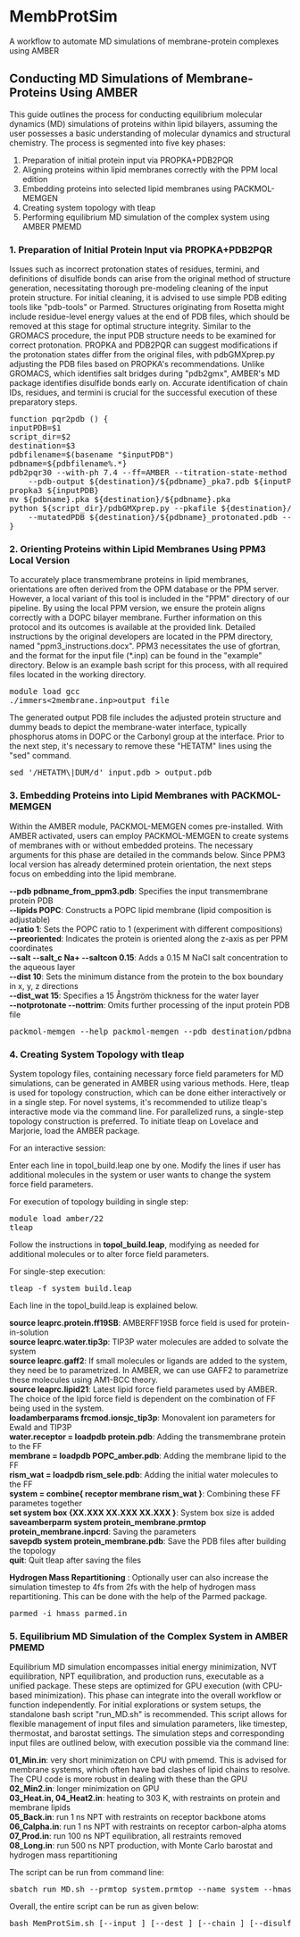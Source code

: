# MembProtSim

A workflow to automate MD simulations of membrane-protein complexes using AMBER

## Conducting MD Simulations of Membrane-Proteins Using AMBER

This guide outlines the process for conducting equilibrium molecular dynamics (MD) simulations of proteins within lipid bilayers, assuming the user possesses a basic understanding of molecular dynamics and structural chemistry. The process is segmented into five key phases:

1. Preparation of initial protein input via PROPKA+PDB2PQR
2. Aligning proteins within lipid membranes correctly with the PPM local edition
3. Embedding proteins into selected lipid membranes using PACKMOL-MEMGEN
4. Creating system topology with tleap
5. Performing equilibrium MD simulation of the complex system using AMBER PMEMD

### 1. Preparation of Initial Protein Input via PROPKA+PDB2PQR
Issues such as incorrect protonation states of residues, termini, and definitions of disulfide bonds can arise from the original method of structure generation, necessitating thorough pre-modeling cleaning of the input protein structure. For initial cleaning, it is advised to use simple PDB editing tools like "pdb-tools" or Parmed. Structures originating from Rosetta might include residue-level energy values at the end of PDB files, which should be removed at this stage for optimal structure integrity. Similar to the GROMACS procedure, the input PDB structure needs to be examined for correct protonation. PROPKA and PDB2PQR can suggest modifications if the protonation states differ from the original files, with pdbGMXprep.py adjusting the PDB files based on PROPKA's recommendations. Unlike GROMACS, which identifies salt bridges during "pdb2gmx", AMBER's MD package identifies disulfide bonds early on. Accurate identification of chain IDs, residues, and termini is crucial for the successful execution of these preparatory steps.

<pre>
function pqr2pdb () {
inputPDB=$1
script_dir=$2
destination=$3
pdbfilename=$(basename "$inputPDB")  
pdbname=${pdbfilename%.*}
pdb2pqr30 --with-ph 7.4 --ff=AMBER --titration-state-method propka --ffout=AMBER \ 
    --pdb-output ${destination}/${pdbname}_pka7.pdb ${inputPDB} ${destination}/${pdbname}_pka7.pqr
propka3 ${inputPDB}
mv ${pdbname}.pka ${destination}/${pdbname}.pka
python ${script_dir}/pdbGMXprep.py --pkafile ${destination}/${pdbname}.pka --pH 7.4 \
    --mutatedPDB ${destination}/${pdbname}_protonated.pdb --pdb ${destination}/${pdbname}_pka7.pdb
}  
</pre>

### 2. Orienting Proteins within Lipid Membranes Using PPM3 Local Version
To accurately place transmembrane proteins in lipid membranes, orientations are often derived from the OPM database or the PPM server. However, a local variant of this tool is included in the "PPM" directory of our pipeline. By using the local PPM version, we ensure the protein aligns correctly with a DOPC bilayer membrane. Further information on this protocol and its outcomes is available at the provided link. Detailed instructions by the original developers are located in the PPM directory, named "ppm3_instructions.docx". PPM3 necessitates the use of gfortran, and the format for the input file (*.inp) can be found in the "example" directory. Below is an example bash script for this process, with all required files located in the working directory.

<pre>
module load gcc
./immers<2membrane.inp>output_file
</pre>

The generated output PDB file includes the adjusted protein structure and dummy beads to depict the membrane-water interface, typically phosphorus atoms in DOPC or the Carbonyl group at the interface. Prior to the next step, it's necessary to remove these "HETATM" lines using the "sed" command.
<pre>
sed '/HETATM\|DUM/d' input.pdb > output.pdb
</pre>

### 3. Embedding Proteins into Lipid Membranes with PACKMOL-MEMGEN
Within the AMBER module, PACKMOL-MEMGEN comes pre-installed. With AMBER activated, users can employ PACKMOL-MEMGEN to create systems of membranes with or without embedded proteins. The necessary arguments for this phase are detailed in the commands below. Since PPM3 local version has already determined protein orientation, the next steps focus on embedding into the lipid membrane.

**--pdb pdbname_from_ppm3.pdb**: Specifies the input transmembrane protein PDB  
**--lipids POPC**: Constructs a POPC lipid membrane (lipid composition is adjustable)  
**--ratio 1**: Sets the POPC ratio to 1 (experiment with different compositions)  
**--preoriented**: Indicates the protein is oriented along the z-axis as per PPM coordinates  
**--salt --salt_c Na+ --saltcon 0.15**: Adds a 0.15 M NaCl salt concentration to the aqueous layer  
**--dist 10**: Sets the minimum distance from the protein to the box boundary in x, y, z directions  
**--dist_wat 15**: Specifies a 15 Ångström thickness for the water layer  
**--notprotonate --nottrim**: Omits further processing of the input protein PDB file  

<pre>
packmol-memgen --help packmol-memgen --pdb destination/pdbname_from_ppm3.pdb --lipids POPC --ratio 1 --preoriented --salt --salt_c Na+ --saltcon 0.15 --dist 10 --dist_wat 15 --notprotonate --nottrim
</pre>
    
### 4. Creating System Topology with tleap
System topology files, containing necessary force field parameters for MD simulations, can be generated in AMBER using various methods. Here, tleap is used for topology construction, which can be done either interactively or in a single step. For novel systems, it's recommended to utilize tleap's interactive mode via the command line. For parallelized runs, a single-step topology construction is preferred. To initiate tleap on Lovelace and Marjorie, load the AMBER package.

For an interactive session:

Enter each line in topol_build.leap one by one. Modify the lines if user has additional molecules in the system or  user wants to change the system force field parameters.  

For execution of topology building in single step:

<pre>
module load amber/22
tleap
</pre>

Follow the instructions in **topol_build.leap**, modifying as needed for additional molecules or to alter force field parameters.

For single-step execution:

<pre>
tleap -f system_build.leap
</pre>

Each line in the topol_build.leap is explained below.  

**source leaprc.protein.ff19SB**: AMBERFF19SB force field is used for protein-in-solution  
**source leaprc.water.tip3p**: TIP3P water molecules are added to solvate the system  
**source leaprc.gaff2**: If small molecules or ligands are added to the system, they need be to parametrized. In AMBER, we can use GAFF2 to parametrize these molecules using AM1-BCC theory.  
**source leaprc.lipid21**: Latest lipid force field parametes used by AMBER. The choice of the lipid force field is dependent on the combination of FF being used in the system.  
**loadamberparams frcmod.ionsjc_tip3p**: Monovalent ion parameters for Ewald and TIP3P  
**water.receptor = loadpdb protein.pdb**: Adding the transmembrane protein to the FF  
**membrane = loadpdb POPC_amber.pdb**: Adding the membrane lipid to the FF  
**rism_wat = loadpdb rism_sele.pdb**: Adding the initial water molecules to the FF  
**system = combine{ receptor membrane rism_wat }**: Combining these FF parametes together  
**set system box {XX.XXX XX.XXX XX.XXX }**: System box size is added  
**saveamberparm system protein_membrane.prmtop protein_membrane.inpcrd**: Saving the parameters  
**savepdb system protein_membrane.pdb**: Save the PDB files after building the topology  
**quit**: Quit tleap after saving the files  

**Hydrogen Mass Repartitioning** : Optionally user can also increase the simulation timestep to 4fs from 2fs with the help of hydrogen mass repartitioning. This can be done with the help of the Parmed package.  

<pre>
parmed -i hmass_parmed.in
</pre>

### 5. Equilibrium MD Simulation of the Complex System in AMBER PMEMD
Equilibrium MD simulation encompasses initial energy minimization, NVT equilibration, NPT equilibration, and production runs, executable as a unified package. These steps are optimized for GPU execution (with CPU-based minimization). This phase can integrate into the overall workflow or function independently. For initial explorations or system setups, the standalone bash script "run_MD.sh" is recommended. This script allows for flexible management of input files and simulation parameters, like timestep, thermostat, and barostat settings. The simulation steps and corresponding input files are outlined below, with execution possible via the command line: 

**01_Min.in**: very short minimization on CPU with pmemd. This is advised for membrane systems, which often have bad clashes of lipid chains to resolve. The CPU code is more robust in dealing with these than the GPU  
**02_Min2.in**: longer minimization on GPU  
**03_Heat.in, 04_Heat2.in**: heating to 303 K, with restraints on protein and membrane lipids  
**05_Back.in**: run 1 ns NPT with restraints on receptor backbone atoms  
**06_Calpha.in**: run 1 ns NPT with restraints on receptor carbon-alpha atoms  
**07_Prod.in**: run 100 ns NPT equilibration, all restraints removed  
**08_Long.in**: run 500 ns NPT production, with Monte Carlo barostat and hydrogen mass repartitioning  

The script can be run from command line:  

<pre>
sbatch run_MD.sh --prmtop system.prmtop --name system --hmass system.hmass.prmtop --dest ./
</pre>

Overall, the entire script can be run as given below:

<pre>
bash MemProtSim.sh [--input <input.pdb>] [--dest <destination directory>] [--chain <chains to be considered for insertion>] [--disulfide <list of residues in disulfide bonds>] [--help]
</pre>
